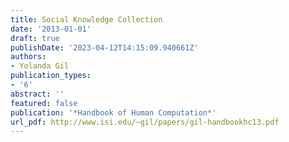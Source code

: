 ```yaml
---
title: Social Knowledge Collection
date: '2013-01-01'
draft: true
publishDate: '2023-04-12T14:15:09.940661Z'
authors:
- Yolanda Gil
publication_types:
- '6'
abstract: ''
featured: false
publication: '*Handbook of Human Computation*'
url_pdf: http://www.isi.edu/~gil/papers/gil-handbookhc13.pdf
---
```


